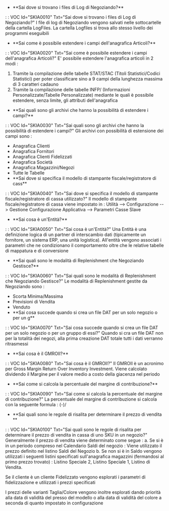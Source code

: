- \*\*Sai dove si trovano i files di Log di Negoziando?\*\*

 :  : VOC Id="SKIA0010" Txt="Sai dove si trovano i files di Log di Negoziando?"
I file di log di Negoziando vengono salvati nelle sottocartelle della cartella LogFiles.
La cartella Logfiles si trova allo stesso livello dei programmi eseguibili
- \*\*Sai come è possibile estendere i campi dell'anagrafica Articoli?\*\*

 :  : VOC Id="SKIA0020" Txt="Sai come è possibile estendere i campi dell'anagrafica Articoli?"
E' possibile estendere l'anagrafica articoli in 2 modi : 
1. Tramite la compilazione delle tabelle STAT/STAC (Titoli Statistici/Codici Statistici) per poter classificare sino a 9 campi della lunghezza massima di 3 caratteri cadauno
2. Tramite la compilazione delle tabelle INFP/ (Informazioni Personalizzate/Tabelle Personalizzate) mediante le quali è possibile estendere, senza limite, gli attributi dell'anagrafica
- \*\*Sai quali sono gli archivi che hanno la possibilità di estendere i campi?\*\*

 :  : VOC Id="SKIA0030" Txt="Sai quali sono gli archivi che hanno la possibilità di estendere i campi?"
Gli archivi con possibilità di estensione dei campi sono : 
- Anagrafica Clienti
- Anagrafica Fornitori
- Anagrafica Clienti Fidelizzati
- Anagrafica Società
- Anagrafica Magazzini/Negozi
- Tutte le Tabelle
- \*\*Sai dove si specifica il modello di stampante fiscale/registratore di cass\*\*

 :  : VOC Id="SKIA0040" Txt="Sai dove si specifica il modello di stampante fiscale/registratore di cassa utilizzato?"
Il modello di stampante fiscale/registratore di cassa viene impostato in : 
Utilità --> Configurazione --> Gestione Configurazione Applicativa --> Parametri Casse Slave
- \*\*Sai cosa è un'Entità?\*\*

 :  : VOC Id="SKIA0050" Txt="Sai cosa è un'Entità?"
Una Entità è una definizione logica di un partner di interscambio dati (tipicamente un fornitore, un sistema ERP, una unità logistica).
All'entità vengono associati i parametri che ne condizionano il comportamento oltre che le relative tabelle di mappatura e di conversione
- \*\*Sai quali sono le modalità di Replenishment che Negoziando Gestisce?\*\*

 :  : VOC Id="SKIA0060" Txt="Sai quali sono le modalità di Replenishment che Negoziando Gestisce?"
Le modalità di Replenishment gestite da Negoziando sono : 
- Scorta Minima/Massima
- Previsioni di Vendita
- Venduto
- \*\*Sai cosa succede quando si crea un file DAT per un solo negozio o per un g\*\*

 :  : VOC Id="SKIA0070" Txt="Sai cosa succede quando si crea un file DAT per un solo negozio o per un gruppo di essi?"
Quando si cra un file DAT non per la totalità dei negozi, alla prima creazione DAT totale tutti i dati verranno ritrasmessi
- \*\*Sai cosa è il GMROII?\*\*

 :  : VOC Id="SKIA0080" Txt="Sai cosa è il GMROII?"
Il GMROII è un acronimo per Gross Margin Return Over Inventory Investment.
Viene calcolato dividendo il Margine per il valore medio a costo della giacenza nel periodo
- \*\*Sai come si calcola la percentuale del margine di contribuzione?\*\*

 :  : VOC Id="SKIA0090" Txt="Sai come si calcola la percentuale del margine di contribuzione?"
La percentuale del margine di contribuzione si calcola con la seguente formula : 
(<VendutoNettoIva>-<CostodelVenduto>)/<VendutoNettoIva>
- \*\*Sai quali sono le regole di risalita per determinare il prezzo di vendita \*\*

 :  : VOC Id="SKIA0100" Txt="Sai quali sono le regole di risalita per determinare il prezzo di vendita in cassa di uno SKU in un negozio?"
Generalmente il prezzo di vendita viene determinato come segue : 
a. Se si è in un periodo compreso nel Calendario Saldi del negozio :  Viene utilizzato il prezzo definito nel listino Saldi del Negozio
b. Se non si è in Saldo vengono utilizzati i seguenti listini specificati sull'anagrafica magazzini (fermandosi al primo prezzo trovato) :  Listino Speciale 2, Listino Speciale 1, Listino di Vendita.

Se il cliente è un cliente Fidelizzato vengono esplorati i parametri di fidelizzazione e utilizzati i prezzi specificati

I prezzi delle varianti Taglia/Colore vengono inoltre esplorati dando priorità alla data di validità del presso del modello o alla data di validità del colore a seconda di quanto impostato in configurazione
